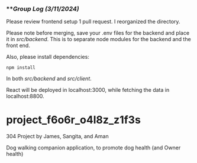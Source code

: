 
### **_Group Log (3/11/2024)_
Please review frontend setup 1 pull request. I reorganized the directory.

Please note before merging, save your .env files for the backend and place it in _src/backend_. This is to separate node modules for the backend and the front end.

Also, please install dependencies:

```
npm install

```
In both _src/backend_ and _src/client_.

React will be deployed in localhost:3000, while fetching the data in localhost:8800.

# project_f6o6r_o4l8z_z1f3s

304 Project by James, Sangita, and Aman

Dog walking companion application, to promote dog health (and Owner health)
